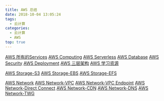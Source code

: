 ```yaml
---
title: AWS 总结
date: 2018-10-04 13:05:24
tags:
  - 云计算
categories:
  - 云计算  
  - AWS
top: true    
---
```


<p></p>
<!-- more -->


[AWS 所有的Services](../../../../2022/10/01/awsAllServices/)
[AWS Computing](../../../../2022/03/30/awsComputing/)
[AWS Serverless](../../../../2022/05/12/awsServerless/)
[AWS Database](../../../../2022/10/01/awsDatabase/)
[AWS Security](../../../../2022/10/01/awssecurity/)
[AWS Deployment](../../../../2022/06/18/awsDeployment/)
[AWS 三层架构](../../../../2022/05/01/awsArch/)
[AWS 学习资源](../../../../2022/10/01/awsStudyResource/)


[AWS Storage-S3](../../../../2022/10/01/awsStorageS3/)
[AWS Storage-EBS](../../../../2022/06/17/awsStorageEBS/)
[AWS Storage-EFS](../../../../2022/06/17/awsStorageEFS/)


[AWS Network](../../../../2022/10/01/awsNetwork/)
[AWS Network-VPC](../../../../2022/10/30/awsNetworkVPC/)
[AWS Network-VPC Endpoint](../../../../2022/06/17/awsNetworkVPCendpoint/)
[AWS Network-Direct Connect](../../../../2022/10/30/awsNetworkDX/)
[AWS Network-CDN](../../../../2022/05/03/awsNetworkCDN/)
[AWS Network-DNS](../../../../2022/05/03/awsNetworkDNS/)
[AWS Network-TWG](../../../../2022/05/05/awsNetworkTGW/)
 

